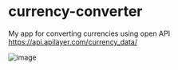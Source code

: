 # currency-converter
My app for converting currencies using open API https://api.apilayer.com/currency_data/


![image](https://user-images.githubusercontent.com/73948830/195444483-a04ed64a-b64a-4587-8438-7e132b90fee1.png)


